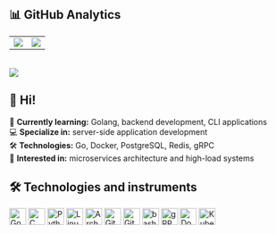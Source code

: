 ## 📊 GitHub Analytics

<div align="center">

<table style="border: none;">
  <tr>
    <td style="border: none;"><img src="https://github-readme-stats-five-orcin-39.vercel.app/api?username=muerewa&show_icons=true&bg_color=00000000&text_color=c9d1d9&icon_color=58a6ff&title_color=58a6ff&hide_border=true&count_private=true"></td>
    <td style="border: none;"><img src="https://streak-stats.demolab.com/?user=muerewa&background=00000000&ring=ff6b35&fire=ff6b35&currStreakNum=c9d1d9&sideNums=c9d1d9&currd9&sideLabels=c9d1d9&dates=c9d1d9&hide_border=true"></td>
  </tr>
</table>
</div>
<br/>

<img align="center" src="https://github-readme-stats-five-orcin-39.vercel.app/api/top-langs/?username=muerewa&bg_color=00000000&text_color=c9d1d9&title_color=58a6ff&hide_border=true&layout=compact&langs_count=8&count_private=true" />

## 👋 Hi!

🔭 **Currently learning:** Golang, backend development, CLI applications  
💻 **Specialize in:** server-side application development  
🛠️ **Technologies:** Go, Docker, PostgreSQL, Redis, gRPC  
🎯 **Interested in:** microservices architecture and high-load systems


## 🛠️ Technologies and instruments

<div>

<img width="30" src="https://raw.githubusercontent.com/marwin1991/profile-technology-icons/refs/heads/main/icons/go.png" alt="Go" title="Go"/>
<img width="30" src="https://raw.githubusercontent.com/marwin1991/profile-technology-icons/refs/heads/main/icons/c.png" alt="C" title="C"/>
<img width="30" src="https://raw.githubusercontent.com/marwin1991/profile-technology-icons/refs/heads/main/icons/python.png" alt="Python" title="Python"/>
<img width="30" src="https://raw.githubusercontent.com/marwin1991/profile-technology-icons/refs/heads/main/icons/linux.png" alt="Linux" title="Linux"/>
<img width="30" src="https://raw.githubusercontent.com/marwin1991/profile-technology-icons/refs/heads/main/icons/arch_linux.png" alt="Arch Linux" title="Arch Linux"/>
<img width="30" src="https://raw.githubusercontent.com/marwin1991/profile-technology-icons/refs/heads/main/icons/git.png" alt="Git" title="Git"/>
<img width="30" src="https://raw.githubusercontent.com/marwin1991/profile-technology-icons/refs/heads/main/icons/github.png" alt="GitHub" title="GitHub"/>
<img width="30" src="https://raw.githubusercontent.com/marwin1991/profile-technology-icons/refs/heads/main/icons/bash.png" alt="bash" title="bash"/>
<img width="30" src="https://raw.githubusercontent.com/marwin1991/profile-technology-icons/refs/heads/main/icons/grpc.png" alt="gRPC" title="gRPC"/>
<img width="30" src="https://raw.githubusercontent.com/marwin1991/profile-technology-icons/refs/heads/main/icons/docker.png" alt="Docker" title="Docker"/>
<img width="30" src="https://raw.githubusercontent.com/marwin1991/profile-technology-icons/refs/heads/main/icons/kubernetes.png" alt="Kubernetes" title="Kubernetes"/>
</div>


